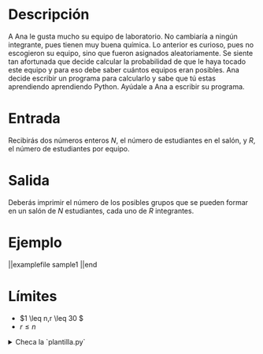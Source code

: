 # Descripción

A Ana le gusta mucho su equipo de laboratorio. No cambiaría a ningún integrante, pues tienen muy buena química. Lo anterior es curioso, pues no escogieron su equipo, sino que fueron asignados aleatoriamente. Se siente tan afortunada que decide calcular la probabilidad de que le haya tocado este equipo y para eso debe saber cuántos equipos eran posibles. Ana decide escribir un programa para calcularlo y sabe que tú estas aprendiendo aprendiendo Python. Ayúdale a Ana a escribir su programa.

# Entrada

Recibirás dos números enteros $N$, el número de estudiantes en el salón, y $R$, el número de estudiantes por equipo.

# Salida

Deberás imprimir el número de los posibles grupos que se pueden formar en un salón de $N$ estudiantes, cada uno de $R$ integrantes.

# Ejemplo

||examplefile
sample1
||end

# Límites

- $1 \leq n,r \leq 30 $
- $r \leq n$

<details><summary>Checa la `plantilla.py`</summary>

{{plantilla.py}}

</details>

